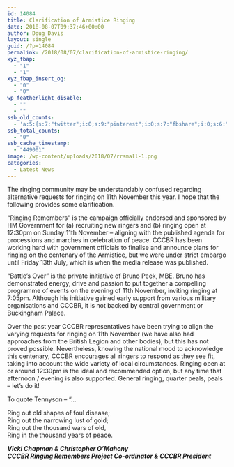 ```yaml
---
id: 14084
title: Clarification of Armistice Ringing
date: 2018-08-07T09:37:46+00:00
author: Doug Davis
layout: single
guid: /?p=14084
permalink: /2018/08/07/clarification-of-armistice-ringing/
xyz_fbap:
  - "1"
  - "1"
xyz_fbap_insert_og:
  - "0"
  - "0"
wp_featherlight_disable:
  - ""
  - ""
ssb_old_counts:
  - 'a:5:{s:7:"twitter";i:0;s:9:"pinterest";i:0;s:7:"fbshare";i:0;s:6:"reddit";i:0;s:6:"tumblr";N;}'
ssb_total_counts:
  - "0"
ssb_cache_timestamp:
  - "449001"
image: /wp-content/uploads/2018/07/rrsmall-1.png
categories:
  - Latest News
---
```

The ringing community may be understandably confused regarding alternative requests for ringing on 11th November this year. I hope that the following provides some clarification.

“Ringing Remembers” is the campaign officially endorsed and sponsored by HM Government for (a) recruiting new ringers and (b) ringing open at 12:30pm on Sunday 11th November – aligning with the published agenda for processions and marches in celebration of peace. CCCBR has been working hard with government officials to finalise and announce plans for ringing on the centenary of the Armistice, but we were under strict embargo until Friday 13th July, which is when the media release was published.

“Battle’s Over” is the private initiative of Bruno Peek, MBE. Bruno has demonstrated energy, drive and passion to put together a compelling programme of events on the evening of 11th November, inviting ringing at 7:05pm. Although his initiative gained early support from various military organisations and CCCBR, it is not backed by central government or Buckingham Palace.

Over the past year CCCBR representatives have been trying to align the varying requests for ringing on 11th November (we have also had approaches from the British Legion and other bodies), but this has not proved possible. Nevertheless, knowing the national mood to acknowledge this centenary, CCCBR encourages all ringers to respond as they see fit, taking into account the wide variety of local circumstances. Ringing open at or around 12:30pm is the ideal and recommended option, but any time that afternoon / evening is also supported. General ringing, quarter peals, peals – let’s do it!

To quote Tennyson – “…

Ring out old shapes of foul disease;  
Ring out the narrowing lust of gold;  
Ring out the thousand wars of old,  
Ring in the thousand years of peace.

_**Vicki Chapman & Christopher O’Mahony**_  
_**CCCBR Ringing Remembers Project Co-ordinator & CCCBR President**_
